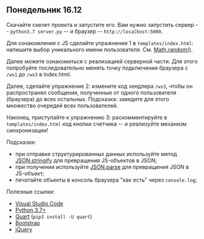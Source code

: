 ## Понедельник 16.12

Скачайте скелет проекта и запустите его. Вам нужно запустить сервер -- `python3.7 server.py` --
и браузер -- `http://localhost:5000`.

Для ознакомления с JS сделайте упражнение 1 в `templates/index.html`: напишите выбор уникального имени пользователя. См. [Math.random()](https://developer.mozilla.org/ru/docs/Web/JavaScript/Reference/Global_Objects/Math/random).

Далее можете ознакомиться с реализацией серверной части. Для этого попробуйте последовательно менять точку подключения браузера с `/ws1` до `/ws3` в index.html.

Далее, сделайте упражнение 2: измените код хендлера `/ws3`, чтобы он распространял сообщения, полученные от одного пользователя (браузера) до всех остальных. Подсказка: заведите для этого множество очередей всех пользователей.

Наконец, приступайте к упражнению 3: раскомментируйте в `templates/index.html` код кнопки счетчика -- и реализуйте механизм синхронизации!

Подсказки:
- при отправке структурированных данных используйте метод [JSON.stringify](https://developer.mozilla.org/ru/docs/Web/JavaScript/Reference/Global_Objects/JSON/stringify) для превращения JS-объектов в JSON;
- при получении используйте [JSON.parse](https://developer.mozilla.org/ru/docs/Web/JavaScript/Reference/Global_Objects/JSON/parse) для превращения JSON в JS-объект;
- печатайте объекты в консоль браузера "как есть" через `console.log`;

Полезные ссылки:
* [Visual Studio Code](https://code.visualstudio.com/)
* [Python 3.7+](https://www.python.org/downloads/windows/)
* [Quart](https://pgjones.gitlab.io/quart/index.html) (`pip3 install -U quart`)
* [Bootstrap](https://getbootstrap.com/)
* [jQuery](https://api.jquery.com/)
